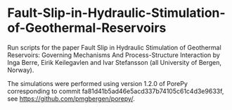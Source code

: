 # Fault-Slip-in-Hydraulic-Stimulation-of-Geothermal-Reservoirs
Run scripts for the paper Fault Slip in Hydraulic Stimulation of Geothermal Reservoirs: Governing Mechanisms And Process-Structure Interaction by Inga Berre, Eirik Keilegavlen and Ivar Stefansson (all University of Bergen, Norway).

The simulations were performed using version 1.2.0 of PorePy corresponding to commit fa81d41b5ad46e5acd337b74105c61c4d3e9633f, see https://github.com/pmgbergen/porepy/.